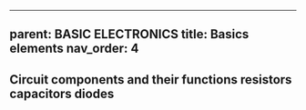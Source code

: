 
---
parent: BASIC ELECTRONICS
title: Basics elements
nav_order: 4
---
 

 Circuit components and their functions resistors capacitors diodes
--------------------------------------------------------------------------------

